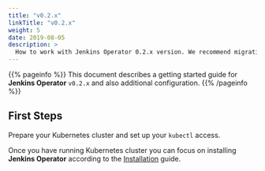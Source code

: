 ```yaml
---
title: "v0.2.x"
linkTitle: "v0.2.x"
weight: 5
date: 2019-08-05
description: >
  How to work with Jenkins Operator 0.2.x version. We recommend migrating to a newer version.
---
```


{{% pageinfo %}}
This document describes a getting started guide for **Jenkins Operator** `v0.2.x` and also additional configuration.
{{% /pageinfo %}}

## First Steps

Prepare your Kubernetes cluster and set up your `kubectl` access.

Once you have running Kubernetes cluster you can focus on installing **Jenkins Operator** according to the [Installation](/kubernetes-operator/docs/installation/) guide.
